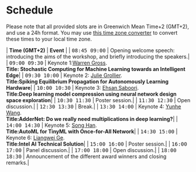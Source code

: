 
# Schedule

Please note that all provided slots are in Greenwich Mean Time+2 (GMT+2), and use a 24h format. You may use [this time zone converter](https://www.thetimezoneconverter.com) to convert these times to your local time zone.



| **Time (GMT+2)**                                          | **Event**                   |
| <span style="font-family: monospace;">08:45 09:00</span> | Opening welcome speech:  introducing the aims of the workshop, and briefly introducing the speakers.|
| <span style="font-family: monospace;">09:00 09:30</span> | Keynote 1:[Warren Gross](/speakers#warren-gross). <br /> **Title: Stochastic Computing for Machine Learning towards an Intelligent Edge**|
| <span style="font-family: monospace;">09:30 10:00</span>  | Keynote 2: [Julie Grollier](/speakers#julie-grollier). <br /> **Title:Spiking Equilibrium Propagation for Autonomously Learning Hardware**|
| <span style="font-family: monospace;">10:00 10:30</span> | Keynote 3: [Ehsan Saboori](/speakers#ehsan-saboori). <br /> **Title:Deep learning model compression using neural network design space exploration**|
| <span style="font-family: monospace;">10:30 11:30</span> | Poster session.|
| <span style="font-family: monospace;">11:30 12:30</span> | Open discussion.|
| <span style="font-family: monospace;">12:30 13:30</span> | Break.|
| <span style="font-family: monospace;">13:30 14:00</span> | Keynote 4: [Yunhe Wang](/speakers#yunhe-wang). <br /> **Title:AdderNet: Do we really need multiplications in deep learning?**|
| <span style="font-family: monospace;">14:00 14:30</span> | Keynote 5: [Song Han](/speakers#song-han). <br /> **Title:AutoML for TinyML with Once-for-All Network**|
| <span style="font-family: monospace;">14:30 15:00</span> | Keynote 6: [Liangwei Ge](/speakers#liangwei-ge). <br /> **Title:Intel AI Technical Solution**|
| <span style="font-family: monospace;">15:00 16:00</span> | Poster session.|
| <span style="font-family: monospace;">16:00 17:00</span> | Panel discussion.|
| <span style="font-family: monospace;">17:00 18:00</span> | Open discussion.|
| <span style="font-family: monospace;">18:00 18:30</span> | Announcement  of  the  different  award  winners and closing remarks.|

